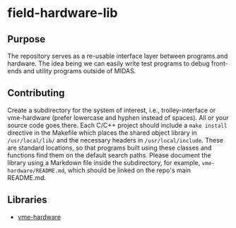# field-hardware-lib

## Purpose
The repository serves as a re-usable interface layer between programs and hardware.  The idea being we can easily write test programs to debug front-ends and utility programs outside of MIDAS.

## Contributing
Create a subdirectory for the system of interest, i.e., trolley-interface or vme-hardware (prefer lowercase and hyphen instead of spaces).  All or your source code goes there.  Each C/C++ project should include a `make install` directive in the Makefile which places the shared object library in `/usr/local/lib/` and the necessary headers in `/usr/local/include`.  These are standard locations, so that programs built using these classes and functions find them on the default search paths.  Please document the library using a Markdown file inside the subdirectory, for example, `vme-hardware/README.md`, which should be linked on the repo's main README.md.

## Libraries
- [vme-hardware](https://github.com/g2-field-team/field-hardware-lib/edit/master/vme-hardware/README.md)

